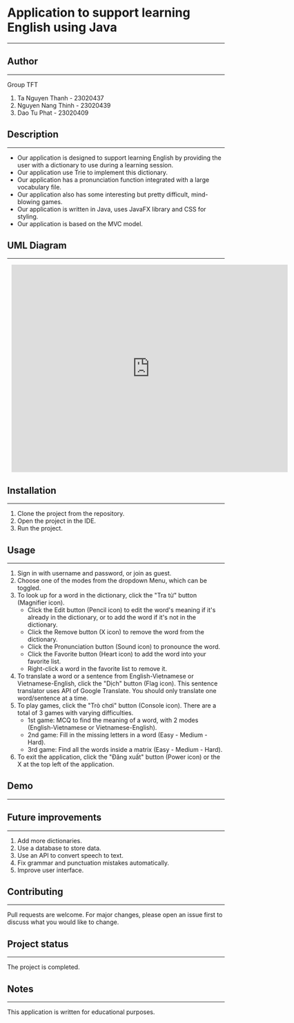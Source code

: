 # Application to support learning English using Java
---
## Author
---

Group TFT
1. Ta Nguyen Thanh - 23020437
2. Nguyen Nang Thinh - 23020439
3. Dao Tu Phat - 23020409

## Description
---
- Our application is designed to support learning English by providing the user with a dictionary to use during a learning session.
- Our application use Trie to implement this dictionary.
- Our application has a pronunciation function integrated with a large vocabulary file.
- Our application also has some interesting but pretty difficult, mind-blowing games.
- Our application is written in Java, uses JavaFX library and CSS for styling.
- Our application is based on the MVC model.

## UML Diagram
---
<div style="width: 640px; height: 480px; margin: 10px; position: relative;"><iframe allowfullscreen frameborder="0" style="width:640px; height:480px" src="https://lucid.app/documents/embedded/9dce20bf-eadf-45f6-8ea7-e31a59d8de33" id="ytQzlD1CDyfD"></iframe></div> 

## Installation
---
1. Clone the project from the repository.
2. Open the project in the IDE.
3. Run the project.

## Usage
---
1. Sign in with username and password, or join as guest.
2. Choose one of the modes from the dropdown Menu, which can be toggled.
3. To look up for a word in the dictionary, click the "Tra từ" button (Magnifier icon).
	- Click the Edit button (Pencil icon) to edit the word's meaning if it's already in the dictionary, or to add the word if it's not in the dictionary.
	- Click the Remove button (X icon) to remove the word from the dictionary.
	- Click the Pronunciation button (Sound icon) to pronounce the word.
	- Click the Favorite button (Heart icon) to add the word into your favorite list.
	- Right-click a word in the favorite list to remove it.
1. To translate a word or a sentence from English-Vietnamese or Vietnamese-English, click the "Dịch" button (Flag icon). This sentence translator uses API of Google Translate. You should only translate one word/sentence at a time.
2. To play games, click the "Trò chơi" button (Console icon). There are a total of 3 games with varying difficulties.
	-  1st game: MCQ to find the meaning of a word, with 2 modes (English-Vietnamese or Vietnamese-English).
	- 2nd game: Fill in the missing letters in a word (Easy - Medium - Hard).
	- 3rd game: Find all the words inside a matrix (Easy - Medium - Hard).
3. To exit the application, click the "Đăng xuất" button (Power icon) or the X at the top left of the application.

## Demo
---

## Future improvements
--- 
1. Add more dictionaries.
2. Use a database to store data.
3. Use an API to convert speech to text.
4. Fix grammar and punctuation mistakes automatically.
5. Improve user interface.

## Contributing
---
Pull requests are welcome. For major changes, please open an issue first to discuss what you would like to change.

## Project status
---
The project is completed.

## Notes
---
 This application is written for educational purposes.
